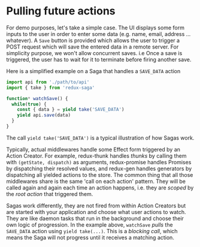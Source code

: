 # Pulling future actions

For demo purposes, let's take a simple case. The UI displays some form inputs to the user
in order to enter some data (e.g. name, email, address ... whatever). A `Save` button is
provided which allows the user to trigger a POST request which will save the entered data
in a remote server. For simplicity purpose, we won't allow concurrent saves. i.e Once a
save is triggered, the user has to wait for it to terminate before firing another save.

Here is a simplified example on a Saga that handles a `SAVE_DATA` action

```javascript
import api from './path/to/api'
import { take } from 'redux-saga'

function* watchSave() {
  while(true) {
    const { data } = yield take('SAVE_DATA')
    yield api.save(data)
  }
}
```

The call `yield take('SAVE_DATA')` is a typical illustration of how Sagas work.

Typically, actual middlewares handle some Effect form triggered by an Action Creator. For example,
redux-thunk handles *thunks* by calling them with `(getState, dispatch)` as arguments,
redux-promise handles Promises by dispatching their resolved values, and redux-gen handles generators by
dispatching all yielded actions to the store. The common thing that all those middlewares share is the
same 'call on each action' pattern. They will be called again and again each time an action happens,
i.e. they are *scoped* by the *root action* that triggered them.

Sagas work differently, they are not fired from within Action Creators but are started with your
application and choose what user actions to watch. They are like daemon tasks that run in
the background and choose their own logic of progression. In the example above, `watchSave` *pulls*
the `SAVE_DATA` action using `yield take(...)`. This is a *blocking call*, which means the Saga
will not progress until it receives a matching action.
